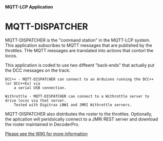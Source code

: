 #### MQTT-LCP Application

# MQTT-DISPATCHER

MQTT-DISPATCHER is the "command station" in the MQTT-LCP system.  This application subscribes to
MQTT messages that are published by the throttles.  THe MQTT messages are translated into actions
that contorl the locos.

This application is coded to use two diffeent "back-ends" that actually put the DCC messages on the track:

    DCC++ - MQTT-DISPATCHER can connect to an Arduiono running the DCC++ (or DCC++Ex) via
        a serial USB connection.

    Withrottle - MQTT-DISPATCHER can connect to a Withrottle server to drive locos via that server.
        Tested with Digitrax LNW1 and JMRI Withrottle servers.

MQTT-DISPATCHER also distributes the roster to the throttles. Optionally, the aplication will peridoically
connect to a JMRI REST server and download the roster maintained in DecoderPro.

[Please see the WIKI for more information](https://github.com/rphughespa/mqtt-lcp/wiki)
